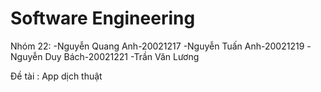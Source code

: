 # Software Engineering
Nhóm 22:
-Nguyễn Quang Anh-20021217
-Nguyễn Tuấn Anh-20021219
-Nguyễn Duy Bách-20021221
-Trần Văn Lương

Đề tài : App dịch thuật

